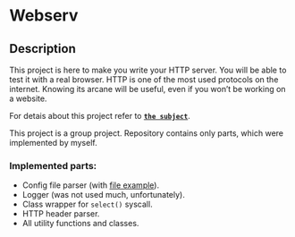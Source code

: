 # Webserv

## Description
This project is here to make you write your HTTP server. You will be able to test it with a real browser. HTTP is one of the most used protocols on the internet. Knowing its arcane will be useful, even if you won’t be working on a website.

For detais about this project refer to [**`the subject`**](en.subject.pdf).

This project is a group project. Repository contains only parts, which were implemented by myself.

### Implemented parts:
* Config file parser (with [file example](examples/simple.config)).
* Logger (was not used much, unfortunately).
* Class wrapper for `select()` syscall.
* HTTP header parser.
* All utility functions and classes.